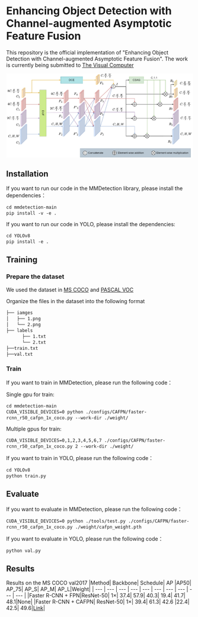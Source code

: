 # Enhancing Object Detection with Channel-augmented Asymptotic Feature Fusion
This repository is the official implementation of "Enhancing Object Detection with Channel-augmented Asymptotic Feature Fusion". The work is currently being submitted to [The Visual Computer](https://link.springer.com/journal/371)

![image](assets/CAFPN.png)

## Installation

If you want to run our code in the MMDetection library, please install the dependencies：
```
cd mmdetection-main
pip install -v -e .
```

If you want to run our code in YOLO, please install the dependencies:
```
cd YOLOv8
pip install -e .
```
## Training
### Prepare the dataset
We used the dataset in [MS COCO](https://cocodataset.org/#home) and [PASCAL VOC](http://host.robots.ox.ac.uk/pascal/VOC/index.html)

Organize the files in the dataset into the following format
```
├── iamges
│   ├── 1.png
│   └── 2.png
├── labels
      ├── 1.txt
      └── 2.txt
├──train.txt
├──val.txt
```
### Train

If you want to train in MMDetection, please run the following code：

Single gpu for train:
```
cd mmdetection-main
CUDA_VISIBLE_DEVICES=0 python ./configs/CAFPN/faster-rcnn_r50_cafpn_1x_coco.py --work-dir ./weight/
```
Multiple gpus for train:
```
CUDA_VISIBLE_DEVICES=0,1,2,3,4,5,6,7 ./configs/CAFPN/faster-rcnn_r50_cafpn_1x_coco.py 2 --work-dir ./weight/
```
If you want to train in YOLO, please run the following code：
```
cd YOLOv8
python train.py
```

## Evaluate
If you want to evaluate in MMDetection, please run the following code：
```
CUDA_VISIBLE_DEVICES=0 python ./tools/test.py ./configs/CAFPN/faster-rcnn_r50_cafpn_1x_coco.py ./weight/cafpn_weight.pth
```
If you want to evaluate in YOLO, please run the following code：
```
python val.py
```
## Results
Results on the MS COCO val2017
|Method| Backbone| Schedule| AP |AP50| AP_75| AP_S| AP_M| AP_L|Weight|
| --- | --- | --- | --- | --- | --- | --- | --- | --- | --- |
|Faster R-CNN + FPN|ResNet-50| 1×| 37.4| 57.9| 40.3| 19.4| 41.7| 48.1|None|
|Faster R-CNN + CAFPN| ResNet-50| 1×| 39.4| 61.3| 42.6 |22.4| 42.5| 49.6|[Link](https://drive.google.com/file/d/1nYPbCah7EgNw1hkAS-AyN87FJ4vrA48R/view?usp=drive_link)|


